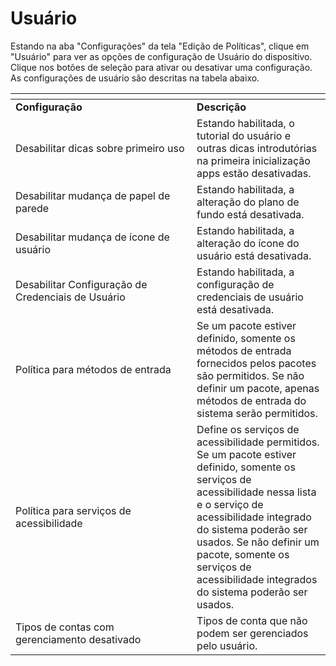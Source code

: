 # Usuário

Estando na aba "Configurações" da tela "Edição de Políticas", clique em "Usuário" para ver as opções de configuração de Usuário do dispositivo. Clique nos botões de seleção para ativar ou desativar uma configuração. As configurações de usuário são descritas na tabela abaixo.

<table data-header-hidden><thead><tr><th width="274.09523809523813"></th><th></th></tr></thead><tbody><tr><td><strong>Configuração</strong></td><td><strong>Descrição</strong></td></tr><tr><td>Desabilitar dicas sobre primeiro uso</td><td>Estando habilitada, o tutorial do usuário e outras dicas introdutórias na primeira inicialização apps estão desativadas.</td></tr><tr><td>Desabilitar mudança de papel de parede</td><td>Estando habilitada, a alteração do plano de fundo está desativada.</td></tr><tr><td>Desabilitar mudança de ícone de usuário</td><td>Estando habilitada, a alteração do ícone do usuário está desativada.</td></tr><tr><td>Desabilitar Configuração de Credenciais de Usuário</td><td>Estando habilitada, a configuração de credenciais de usuário está desativada.</td></tr><tr><td>Política para métodos de entrada</td><td>Se um pacote estiver definido, somente os métodos de entrada fornecidos pelos pacotes são permitidos. Se não definir um pacote, apenas métodos de entrada do sistema serão permitidos.</td></tr><tr><td>Política para serviços de acessibilidade</td><td>Define os serviços de acessibilidade permitidos. Se um pacote estiver definido, somente os serviços de acessibilidade nessa lista e o serviço de acessibilidade integrado do sistema poderão ser usados. Se não definir um pacote, somente os serviços de acessibilidade integrados do sistema poderão ser usados.</td></tr><tr><td>Tipos de contas com gerenciamento desativado</td><td>Tipos de conta que não podem ser gerenciados pelo usuário.</td></tr></tbody></table>

